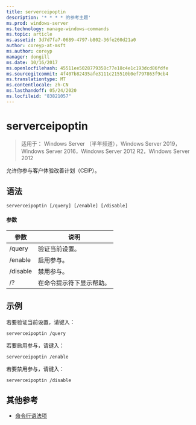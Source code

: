 ```yaml
---
title: serverceipoptin
description: '* * * * 的参考主题'
ms.prod: windows-server
ms.technology: manage-windows-commands
ms.topic: article
ms.assetid: 3d7d7fa7-0689-4797-b802-36fe260d21a0
author: coreyp-at-msft
ms.author: coreyp
manager: dongill
ms.date: 10/16/2017
ms.openlocfilehash: 45511ee5028779358c77e18c4e1c193dcd86fdfe
ms.sourcegitcommit: 4f407b82435afe3111c215510b0ef797863f9cb4
ms.translationtype: MT
ms.contentlocale: zh-CN
ms.lasthandoff: 05/24/2020
ms.locfileid: "83821057"
---
```

# <a name="serverceipoptin"></a>serverceipoptin

> 适用于： Windows Server （半年频道），Windows Server 2019，Windows Server 2016，Windows Server 2012 R2，Windows Server 2012

允许你参与客户体验改善计划（CEIP）。
## <a name="syntax"></a>语法
```
serverceipoptin [/query] [/enable] [/disable]
```
#### <a name="parameters"></a>参数
|参数|说明|
|-------|--------|
|/query|验证当前设置。|
|/enable|启用参与。|
|/disable|禁用参与。|
|/?|在命令提示符下显示帮助。|
## <a name="examples"></a>示例
若要验证当前设置，请键入：
```
serverceipoptin /query
```
若要启用参与，请键入：
```
serverceipoptin /enable
```
若要禁用参与，请键入：
```
serverceipoptin /disable
```
## <a name="additional-references"></a>其他参考
- [命令行语法项](command-line-syntax-key.md)


